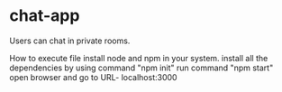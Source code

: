 # chat-app
Users can chat in private rooms.

How to execute file
install node and npm in your system.
install all the dependencies by using command "npm init"
run command "npm start"
open browser and go to URL- localhost:3000

